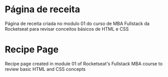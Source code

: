 <h1>Página de receita</h1>

<p> Página de receita criada no modulo 01 do curso de MBA Fullstack da Rocketseat para revisar conceitos básicos de HTML e CSS </p>

<h1>Recipe Page</h1>

<p> Recipe page created in module 01 of Rocketseat's Fullstack MBA course to review basic HTML and CSS concepts </p>
